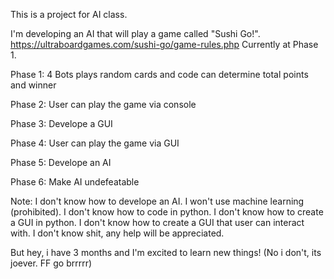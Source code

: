 This is a project for AI class.

I'm developing an AI that will play a game called "Sushi Go!". https://ultraboardgames.com/sushi-go/game-rules.php
Currently at Phase 1.


Phase 1: 4 Bots plays random cards and code can determine total points and winner 

Phase 2: User can play the game via console 

Phase 3: Develope a GUI 

Phase 4: User can play the game via GUI 

Phase 5: Develope an AI 

Phase 6: Make AI undefeatable 


Note: I don't know how to develope an AI. I won't use machine learning (prohibited). I don't know how to code in python. I don't know how to create a GUI in python. I don't know how to create a GUI that user can interact with. I don't know shit, any help will be appreciated.

But hey, i have 3 months and I'm excited to learn new things! (No i don't, its joever. FF go brrrrr)

